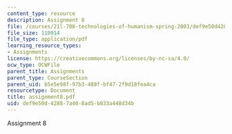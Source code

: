 ```yaml
---
content_type: resource
description: Assignment 8
file: /courses/21l-708-technologies-of-humanism-spring-2003/def9e50d42887a408ad5b833a448d34b_assignment8.pdf
file_size: 110914
file_type: application/pdf
learning_resource_types:
- Assignments
license: https://creativecommons.org/licenses/by-nc-sa/4.0/
ocw_type: OCWFile
parent_title: Assignments
parent_type: CourseSection
parent_uid: b5e5e98f-97b3-488f-bf47-2f9d18fea4ca
resourcetype: Document
title: assignment8.pdf
uid: def9e50d-4288-7a40-8ad5-b833a448d34b
---
```

Assignment 8